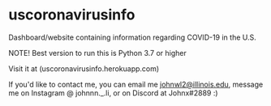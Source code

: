 # uscoronavirusinfo

Dashboard/website containing information regarding COVID-19 in the U.S.

NOTE! Best version to run this is Python 3.7 or higher

Visit it at (uscoronavirusinfo.herokuapp.com)

If you'd like to contact me, you can email me johnwl2@illinois.edu, message me on Instagram @ johnnn._.li, or on Discord at Johnx#2889 :)
